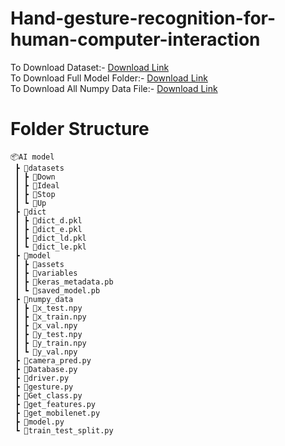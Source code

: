 # Hand-gesture-recognition-for-human-computer-interaction


To Download Dataset:-  [Download Link](https://drive.google.com/drive/folders/1CtsjxFS2MR-X8xk5FyjXHrMWPKPjPYmG?usp=sharing) <br />
To Download Full Model Folder:- [Download Link](https://drive.google.com/drive/folders/1azePJMYdag_-yBZHaGKl1-eAD7JeynVT?usp=sharing) <br />
To Download All Numpy Data File:- [Download Link](https://drive.google.com/drive/folders/1cqRjCj4u6XvJTECWRfcNCGlmKsK37ccX?usp=sharing) <br />

# Folder Structure
```
📦AI model
 ┣ 📂datasets
 ┃ ┣ 📂Down
 ┃ ┣ 📂Ideal
 ┃ ┣ 📂Stop
 ┃ ┗ 📂Up
 ┣ 📂dict
 ┃ ┣ 📜dict_d.pkl
 ┃ ┣ 📜dict_e.pkl
 ┃ ┣ 📜dict_ld.pkl
 ┃ ┗ 📜dict_le.pkl
 ┣ 📂model
 ┃ ┣ 📂assets
 ┃ ┣ 📂variables
 ┃ ┣ 📜keras_metadata.pb
 ┃ ┗ 📜saved_model.pb
 ┣ 📂numpy_data
 ┃ ┣ 📜x_test.npy
 ┃ ┣ 📜x_train.npy
 ┃ ┣ 📜x_val.npy
 ┃ ┣ 📜y_test.npy
 ┃ ┣ 📜y_train.npy
 ┃ ┗ 📜y_val.npy
 ┣ 📜camera_pred.py
 ┣ 📜Database.py
 ┣ 📜driver.py
 ┣ 📜gesture.py
 ┣ 📜Get_class.py
 ┣ 📜get_features.py
 ┣ 📜get_mobilenet.py
 ┣ 📜model.py
 ┗ 📜train_test_split.py
```
